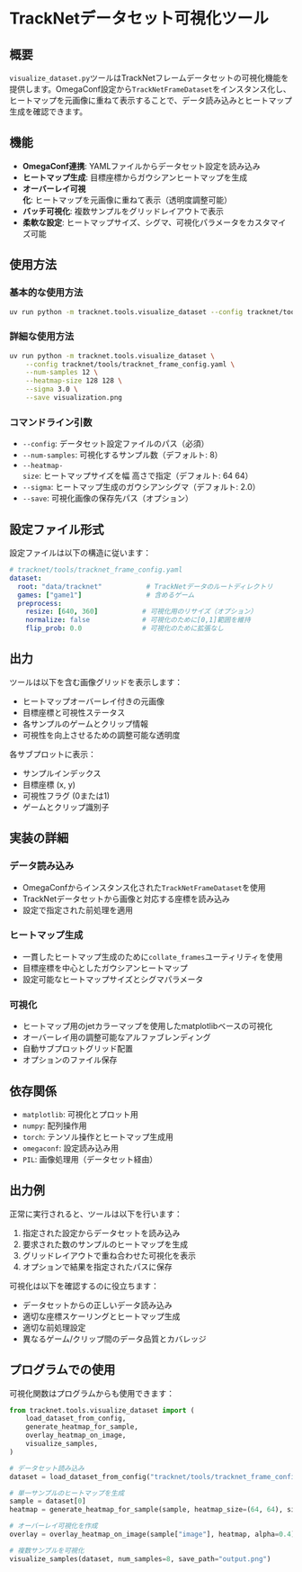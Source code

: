 # TrackNetデータセット可視化ツール

## 概要

`visualize_dataset.py`ツールはTrackNetフレームデータセットの可視化機能を提供します。OmegaConf設定から`TrackNetFrameDataset`をインスタンス化し、ヒートマップを元画像に重ねて表示することで、データ読み込みとヒートマップ生成を確認できます。

## 機能

- **OmegaConf連携**: YAMLファイルからデータセット設定を読み込み
- **ヒートマップ生成**: 目標座標からガウシアンヒートマップを生成
- **オーバーレイ可視化**: ヒートマップを元画像に重ねて表示（透明度調整可能）
- **バッチ可視化**: 複数サンプルをグリッドレイアウトで表示
- **柔軟な設定**: ヒートマップサイズ、シグマ、可視化パラメータをカスタマイズ可能

## 使用方法

### 基本的な使用方法

```bash
uv run python -m tracknet.tools.visualize_dataset --config tracknet/tools/tracknet_frame_config.yaml
```

### 詳細な使用方法

```bash
uv run python -m tracknet.tools.visualize_dataset \
    --config tracknet/tools/tracknet_frame_config.yaml \
    --num-samples 12 \
    --heatmap-size 128 128 \
    --sigma 3.0 \
    --save visualization.png
```

### コマンドライン引数

- `--config`: データセット設定ファイルのパス（必須）
- `--num-samples`: 可視化するサンプル数（デフォルト: 8）
- `--heatmap-size`: ヒートマップサイズを幅 高さで指定（デフォルト: 64 64）
- `--sigma`: ヒートマップ生成のガウシアンシグマ（デフォルト: 2.0）
- `--save`: 可視化画像の保存先パス（オプション）

## 設定ファイル形式

設定ファイルは以下の構造に従います：

```yaml
# tracknet/tools/tracknet_frame_config.yaml
dataset:
  root: "data/tracknet"           # TrackNetデータのルートディレクトリ
  games: ["game1"]                # 含めるゲーム
  preprocess:
    resize: [640, 360]           # 可視化用のリサイズ（オプション）
    normalize: false             # 可視化のために[0,1]範囲を維持
    flip_prob: 0.0               # 可視化のために拡張なし
```

## 出力

ツールは以下を含む画像グリッドを表示します：
- ヒートマップオーバーレイ付きの元画像
- 目標座標と可視性ステータス
- 各サンプルのゲームとクリップ情報
- 可視性を向上させるための調整可能な透明度

各サブプロットに表示：
- サンプルインデックス
- 目標座標 (x, y)
- 可視性フラグ (0または1)
- ゲームとクリップ識別子

## 実装の詳細

### データ読み込み
- OmegaConfからインスタンス化された`TrackNetFrameDataset`を使用
- TrackNetデータセットから画像と対応する座標を読み込み
- 設定で指定された前処理を適用

### ヒートマップ生成
- 一貫したヒートマップ生成のために`collate_frames`ユーティリティを使用
- 目標座標を中心としたガウシアンヒートマップ
- 設定可能なヒートマップサイズとシグマパラメータ

### 可視化
- ヒートマップ用のjetカラーマップを使用したmatplotlibベースの可視化
- オーバーレイ用の調整可能なアルファブレンディング
- 自動サブプロットグリッド配置
- オプションのファイル保存

## 依存関係

- `matplotlib`: 可視化とプロット用
- `numpy`: 配列操作用
- `torch`: テンソル操作とヒートマップ生成用
- `omegaconf`: 設定読み込み用
- `PIL`: 画像処理用（データセット経由）

## 出力例

正常に実行されると、ツールは以下を行います：
1. 指定された設定からデータセットを読み込み
2. 要求された数のサンプルのヒートマップを生成
3. グリッドレイアウトで重ね合わせた可視化を表示
4. オプションで結果を指定されたパスに保存

可視化は以下を確認するのに役立ちます：
- データセットからの正しいデータ読み込み
- 適切な座標スケーリングとヒートマップ生成
- 適切な前処理設定
- 異なるゲーム/クリップ間のデータ品質とカバレッジ

## プログラムでの使用

可視化関数はプログラムからも使用できます：

```python
from tracknet.tools.visualize_dataset import (
    load_dataset_from_config,
    generate_heatmap_for_sample,
    overlay_heatmap_on_image,
    visualize_samples,
)

# データセット読み込み
dataset = load_dataset_from_config("tracknet/tools/tracknet_frame_config.yaml")

# 単一サンプルのヒートマップを生成
sample = dataset[0]
heatmap = generate_heatmap_for_sample(sample, heatmap_size=(64, 64), sigma=2.0)

# オーバーレイ可視化を作成
overlay = overlay_heatmap_on_image(sample["image"], heatmap, alpha=0.4)

# 複数サンプルを可視化
visualize_samples(dataset, num_samples=8, save_path="output.png")
```
